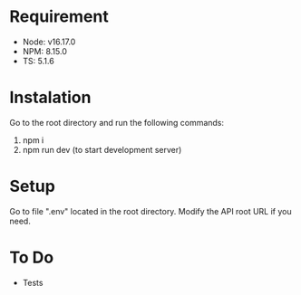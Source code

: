 # Requirement

-   Node: v16.17.0
-   NPM: 8.15.0
-   TS: 5.1.6

# Instalation

Go to the root directory and run the following commands:

1. npm i
2. npm run dev (to start development server)

# Setup

Go to file ".env" located in the root directory. Modify the API root URL if you need.

# To Do

-   Tests
